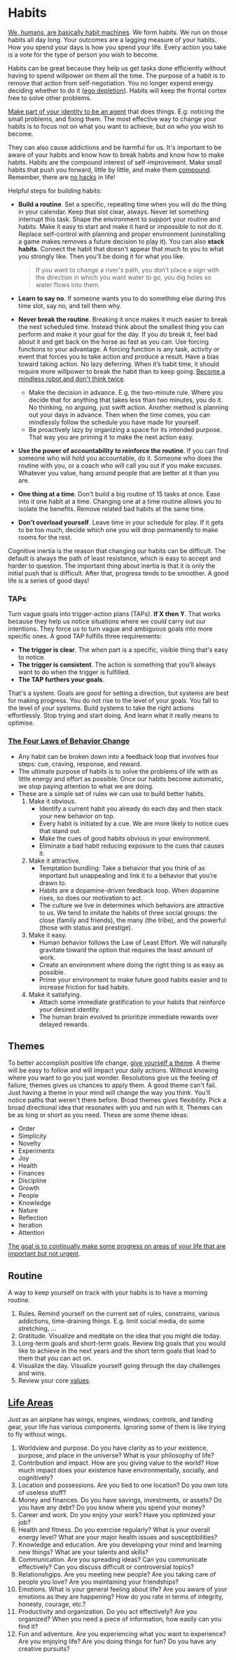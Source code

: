 # Habits

[We, humans, are basically habit machines](https://twitter.com/JamesClear/status/1059504529111158784). We form habits. We run on those habits all day long. Your outcomes are a lagging measure of your habits. How you spend your days is how you spend your life. Every action you take is a vote for the type of person you wish to become.

Habits can be great because they help us get tasks done efficiently without having to spend willpower on them all the time. The purpose of a habit is to remove that action from self-negotiation. You no longer expend energy deciding whether to do it ([ego depletion](https://en.wikipedia.org/wiki/Ego_depletion)). Habits will keep the frontal cortex free to solve other problems.

[Make part of your identity to be an agent](https://www.neelnanda.io/blog/become-a-person-who-actually-does-things) that does things. E.g: noticing the small problems, and fixing them. The most effective way to change your habits is to focus not on what you want to achieve, but on who you wish to become.

They can also cause addictions and be harmful for us. It's important to be aware of your habits and know how to break habits and know how to make habits. Habits are the compound interest of self-improvement. Make small habits that push you forward, little by little, and make them [compound](https://www.investopedia.com/terms/c/compoundinterest.asp). Remember, there are [no hacks](http://www.collaborativefund.com/blog/useful-hacks/) in life!

Helpful steps for building habits:

- **Build a routine**. Set a specific, repeating time when you will do the thing in your calendar. Keep that slot clear, always. Never let something interrupt this task. Shape the environment to support your routine and habits. Make it easy to start and make it hard or impossible to not do it. Replace self-control with planning and proper environment (uninstalling a game makes removes a future decision to play it). You can also **stack habits**. Connect the habit that doesn't appear that much to you to what you strongly like. Then you'll be doing it for what you like.

  > If you want to change a river's path, you don't place a sign with the direction in which you want water to go, you dig holes so water flows into them.

- **Learn to say no**. If someone wants you to do something else during this time slot, say no, and tell them why.
- **Never break the routine**. Breaking it once makes it much easier to break the next scheduled time. Instead think about the smallest thing you can perform and make it your goal for the day. If you do break it, feel bad about it and get back on the horse as fast as you can. Use forcing functions to your advantage. A forcing function is any task, activity or event that forces you to take action and produce a result. Have a bias toward taking action. No lazy deferring. When it’s habit time, it should require more willpower to break the habit than to keep going. [Become a mindless robot and don't think twice](https://tiffanymatthe.com/not-thinking).
  - Make the decision in advance. E.g. the two-minute rule. Where you decide that for anything that takes less than two minutes, you do it. No thinking, no arguing, just swift action. Another method is planning out your days in advance. Then when the time comes, you can mindlessly follow the schedule you have made for yourself.
  - Be proactively lazy by organizing a space for its intended purpose. That way you are priming it to make the next action easy.
- **Use the power of accountability to reinforce the routine**. If you can find someone who will hold you accountable, do it. Someone who does the routine with you, or a coach who will call you out if you make excuses. Whatever you value, hang around people that are better at it than you are.
- **One thing at a time**. Don't build a big routine of 15 tasks at once. Ease into it one habit at a time. Changing one at a time routine allows you to isolate the benefits. Remove related bad habits at the same time.
- **Don't overload yourself**. Leave time in your schedule for play. If it gets to be too much, decide which one you will drop permanently to make rooms for the rest.

Cognitive inertia is the reason that changing our habits can be difficult. The default is always the path of least resistance, which is easy to accept and harder to question. The important thing about inertia is that it is only the initial push that is difficult. After that, progress tends to be smoother. A good life is a series of good days!

### TAPs

Turn vague goals into trigger-action plans (TAPs). **If X then Y**. That works because they help us notice situations where we could carry out our intentions. They force us to turn vague and ambiguous goals into more specific ones. A good TAP fulfills three requirements:

- **The trigger is clear**. The _when_ part is a specific, visible thing that's easy to notice.
- **The trigger is consistent**. The action is something that you'll always want to do when the trigger is fulfilled.
- **The TAP furthers your goals**.

That's a system. Goals are good for setting a direction, but systems are best for making progress. You do not rise to the level of your goals. You fall to the level of your systems. Build systems to take the right actions effortlessly. Stop trying and start doing. And learn what it really means to optimise.

### [The Four Laws of Behavior Change](https://www.amazon.com/Atomic-Habits-Proven-Build-Break/dp/0735211299/ref=sr_1_1?dchild=1&keywords=atomic+habits&qid=1616005357&sr=8-1)

- Any habit can be broken down into a feedback loop that involves four steps: cue, craving, response, and reward.
- The ultimate purpose of habits is to solve the problems of life with as little energy and effort as possible. Once our habits become automatic, we stop paying attention to what we are doing.
- These are a simple set of rules we can use to build better habits.
  1. Make it obvious.
     - Identify a current habit you already do each day and then stack your new behavior on top.
     - Every habit is initiated by a cue. We are more likely to notice cues that stand out.
     - Make the cues of good habits obvious in your environment.
     - Eliminate a bad habit reducing exposure to the cues that causes it.
  2. Make it attractive.
     - Temptation bundling: Take a behavior that you think of as important but unappealing and link it to a behavior that you’re drawn to.
     - Habits are a dopamine-driven feedback loop. When dopamine rises, so does our motivation to act.
     - The culture we live in determines which behaviors are attractive to us. We tend to imitate the habits of three social groups: the close (family and friends), the many (the tribe), and the powerful (those with status and prestige).
  3. Make it easy.
     - Human behavior follows the Law of Least Effort. We will naturally gravitate toward the option that requires the least amount of work.
     - Create an environment where doing the right thing is as easy as possible.
     - Prime your environment to make future good habits easier and to increase friction for bad habits.
  4. Make it satisfying.
     - Attach some immediate gratification to your habits that reinforce your desired identity.
     - The human brain evolved to prioritize immediate rewards over delayed rewards.

## Themes

To better accomplish positive life change, [give yourself a theme](https://youtu.be/NVGuFdX5guE). A theme will be easy to follow and will impact your daily actions. Without knowing where you want to go you just wonder. Resolutions give us the feeling of failure, themes gives us chances to apply them. A good theme can't fail. Just having a theme in your mind will change the way you think. You'll notice paths that weren't there before. Broad themes gives flexibility. Pick a broad directional idea that resonates with you and run with it. Themes can be as long or short as you need. These are some theme ideas:

- Order
- Simplicity
- Novelty
- Experiments
- Joy
- Health
- Finances
- Discipline
- Growth
- People
- Knowledge
- Nature
- Reflection
- Iteration
- Attention

[The goal is to continually make some progress on areas of your life that are important but not urgent](https://news.ycombinator.com/item?id=25582580).

## Routine

A way to keep yourself on track with your habits is to have a morning routine.

1. Rules. Remind yourself on the current set of rules, constrains, various addictions, time-draining things. E.g. limit social media, do some stretching, ...
2. Gratitude. Visualize and meditate on the idea that you might die today.
3. Long-term goals and short-term goals. Review big goals that you would like to achieve in the next years and the short term goals that lead to them that you can act on.
4. Visualize the day. Visualize yourself going through the day challenges and wins.
5. Review your core [values](values.md).

## [Life Areas](https://alexvermeer.com/life-areas/)

Just as an airplane has wings, engines, windows, controls, and landing gear, your life has various components. Ignoring some of them is like trying to fly without wings.

1. Worldview and purpose. Do you have clarity as to your existence, purpose, and place in the universe? What is your philosophy of life?
2. Contribution and impact. How are you giving value to the world? How much impact does your existence have environmentally, socially, and cognitively?
3. Location and possessions. Are you tied to one location? Do you own lots of useless stuff?
4. Money and finances. Do you have savings, investments, or assets? Do you have any debt? Do you know where you spend your money?
5. Career and work. Do you enjoy your work? Have you optimized your job?
6. Health and fitness. Do you exercise regularly? What is your overall energy level? What are your major health issues and susceptibilities?
7. Knowledge and education. Are you developing your mind and learning new things? What are your talents and skills?
8. Communication. Are you spreading ideas? Can you communicate effectively? Can you discuss difficult or controversial topics?
9. Relationshgips. Are you meeting new people? Are you taking care of people you love? Are you maintaining your friendships?
10. Emotions. What is your general feeling about life? Are you aware of your emotions as they are happening? How do you rate in terms of integrity, honesty, courage, etc.?
11. Productivity and organization. Do you act effectively? Are you organized? When you need a piece of information, how easily can you find it?
12. Fun and adventure. Are you experiencing what you want to experience? Are you enjoying life? Are you doing things for fun? Do you have any creative pursuits?
